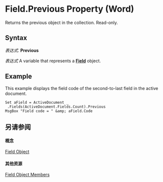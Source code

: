 
# Field.Previous Property (Word)

Returns the previous object in the collection. Read-only.


## Syntax

 _表达式_. **Previous**

 _表达式_ A variable that represents a **[Field](75139aa4-89f4-2ffb-b964-8dc805b9a32b.md)** object.


## Example

This example displays the field code of the second-to-last field in the active document.


```
Set aField = ActiveDocument _ 
 .Fields(ActiveDocument.Fields.Count).Previous 
MsgBox "Field code = " &amp; aField.Code
```


## 另请参阅


#### 概念


[Field Object](75139aa4-89f4-2ffb-b964-8dc805b9a32b.md)
#### 其他资源


[Field Object Members](http://msdn.microsoft.com/library/6920f70a-3164-ce35-3b6d-01edb32fc02b%28Office.15%29.aspx)